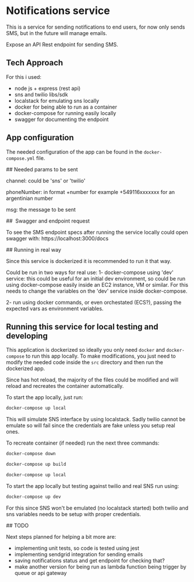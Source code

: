 # Notifications service

This is a service for sending notifications to end users, for now only sends SMS, but in the future will manage emails.

Expose an API Rest endpoint for sending SMS.

## Tech Approach

For this i used:
- node js + express (rest api)
- sns and twilio libs/sdk
- localstack for emulating sns locally
- docker for being able to run as a container
- docker-compose for running easily locally
- swagger for documenting the endpoint

## App configuration

The needed configuration of the app can be found in the `docker-compose.yml` file. 

## Needed params to be sent

channel: could be 'sns' or 'twilio'

phoneNumber: in format +number for example +549116xxxxxxx for an argentinian number

msg: the message to be sent

##  Swagger and endpoint request

To see the SMS endpoint specs after running the service locally could open swagger with:
https://localhost:3000/docs


## Running in real way

Since this service is dockerized it is recommended to run it that way.

Could be run in two ways for real use:
1- docker-compose using 'dev' service: this could be useful for an initial dev environment, so could be run  using
docker-compose easily inside an EC2 instance, VM or similar. For this needs to change the variables on the 'dev' service 
inside docker-compose.

2- run using docker commands, or even orchestated (ECS?), passing the expected vars as environment variables.

## Running this service for local testing and developing

This application is dockerized so ideally you only need `docker` and `docker-compose` to run this app locally.
To make modifications, you just need to modify the needed code inside the `src` directory and then run the dockerized app.

Since has hot reload, the majority of the files could be modified and will reload and recreates the container automatically.

To start the app locally, just run:

```bash
docker-compose up local
```
This will simulate SNS interface by using localstack.
Sadly twilio cannot be emulate so will fail since the credentials are fake unless you setup real ones.

To recreate container (if needed) run the next three commands:

```bash
docker-compose down
```

```bash
docker-compose up build
```

```bash
docker-compose up local
```

To start the app locally but testing against twilio and real SNS run using:

```bash
docker-compose up dev
```

For this since SNS won't be emulated (no localstack started) both twilio and sns variables needs to be setup with proper credentials.

## TODO

Next steps planned for helping a bit more are:

- implementing unit tests, so code is tested using jest
- implementing sendgrid integration for sending emails
- saving notifications status and get endpoint for checking that?
- make another version for being run as lambda function being trigger by queue or api gateway